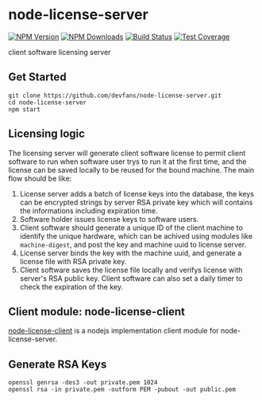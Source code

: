# node-license-server
[![NPM Version][npm-image]][npm-url]
[![NPM Downloads][downloads-image]][downloads-url]
[![Build Status][travis-image]][travis-url]
[![Test Coverage][coveralls-image]][coveralls-url]

client software licensing server

## Get Started
```
git clone https://github.com/devfans/node-license-server.git
cd node-license-server
npm start

```

## Licensing logic

The licensing server will generate client software license to permit client software to run when software user trys to run it at the first time, and the license can be saved locally to be reused for the bound machine. The main flow should be like:

1. License server adds a batch of license keys into the database, the keys can be encrypted strings by server RSA private key which will contains the informations including expiration time. 
2. Software holder issues license keys to software users.
3. Client software should generate a unique ID of the client machine to identify the unique hardware, which can be achived using modules like `machine-digest`, and post the key and machine uuid to license server.
4. License server binds the key with the machine uuid, and generate a license file with RSA private key.
5. Client software saves the license file locally and verifys license with server's RSA public key. Client software can also set a daily timer to check the expiration of the key.

## Client module: node-license-client

[node-license-client](https://github.com/devfans/node-license-client) is a nodejs implementation client module for node-license-server.

## Generate RSA Keys

```
openssl genrsa -des3 -out private.pem 1024
openssl rsa -in private.pem -outform PEM -pubout -out public.pem

```

  
[npm-image]: https://img.shields.io/npm/v/node-license-server.svg
[npm-url]: https://npmjs.org/package/node-license-server
[travis-image]: https://img.shields.io/travis/devfans/node-license-server/master.svg
[travis-url]: https://travis-ci.org/devfans/node-license-server
[coveralls-image]: https://img.shields.io/coveralls/devfans/node-license-server/master.svg
[coveralls-url]: https://coveralls.io/r/devfans/node-license-server?branch=master
[downloads-image]: https://img.shields.io/npm/dm/node-license-server.svg
[downloads-url]: https://npmjs.org/package/node-license-server


